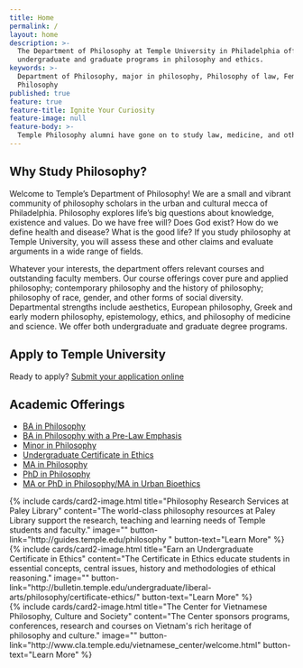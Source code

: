 ```yaml
---
title: Home
permalink: /
layout: home
description: >-
  The Department of Philosophy at Temple University in Philadelphia offers top
  undergraduate and graduate programs in philosophy and ethics. 
keywords: >-
  Department of Philosophy, major in philosophy, Philosophy of law, Feminist
  Philosophy
published: true
feature: true
feature-title: Ignite Your Curiosity
feature-image: null
feature-body: >-
  Temple Philosophy alumni have gone on to study law, medicine, and other graduate studies at top-ranked universities. They are successful professionals and academics, social activists, teachers and journalists.
---
```

## Why Study Philosophy?
Welcome to Temple’s Department of Philosophy! We are a small and vibrant community of philosophy scholars in the urban and cultural mecca of Philadelphia. Philosophy explores life’s big questions about knowledge, existence and values. Do we have free will? Does God exist? How do we define health and disease? What is the good life? If you study philosophy at Temple University, you will assess these and other claims and evaluate arguments in a wide range of fields. 

Whatever your interests, the department offers relevant courses and outstanding faculty members. Our course offerings cover pure and applied philosophy; contemporary philosophy and the history of philosophy; philosophy of race, gender, and other forms of social diversity. Departmental strengths include aesthetics, European philosophy, Greek and early modern philosophy, epistemology, ethics, and philosophy of medicine and science. We offer both undergraduate and graduate degree programs.

## Apply to Temple University
Ready to apply? [Submit your application online](http://admissions.temple.edu/apply)

## Academic Offerings
- [BA in Philosophy](http://bulletin.temple.edu/undergraduate/liberal-arts/philosophy/ba-philosophy/)
- [BA in Philosophy with a Pre-Law Emphasis](http://bulletin.temple.edu/undergraduate/liberal-arts/philosophy/ba-philosophy/#academicplanstext)
- [Minor in Philosophy](http://bulletin.temple.edu/undergraduate/liberal-arts/philosophy/minor-philosophy/)
- [Undergraduate Certificate in Ethics](http://bulletin.temple.edu/undergraduate/liberal-arts/philosophy/certificate-ethics/)
- [MA in Philosophy](http://bulletin.temple.edu/graduate/scd/cla/philosophy-ma/)
- [PhD in Philosophy](http://bulletin.temple.edu/graduate/scd/cla/philosophy-phd/)
- [MA or PhD in Philosophy/MA in Urban Bioethics](http://bulletin.temple.edu/graduate/scd/medicine/urban-bioethics-ma/) 

<div class="row row-wide">
  <div class="col m12 l4">{% include cards/card2-image.html 
    title="Philosophy Research Services at Paley Library" 
    content="The world-class philosophy resources at Paley Library support the research, teaching and learning needs of Temple students and faculty." 
    image="" 
    button-link="http://guides.temple.edu/philosophy " 
    button-text="Learn More" %}
  </div>
  <div class="row row-wide">
    <div class="col m12 l4">{% include cards/card2-image.html 
      title="Earn an Undergraduate Certificate in Ethics" 
      content="The Certificate in Ethics educate students in essential concepts, central issues, history and methodologies of ethical reasoning." 
      image="" 
      button-link="http://bulletin.temple.edu/undergraduate/liberal-arts/philosophy/certificate-ethics/" 
      button-text="Learn More" %}
    </div>
    <div class="row row-wide">
      <div class="col m12 l4">{% include cards/card2-image.html 
        title="The Center for Vietnamese Philosophy, Culture and Society" 
        content="The Center sponsors programs, conferences, research and courses on Vietnam's rich heritage of philosophy and culture." 
        image="" 
        button-link="http://www.cla.temple.edu/vietnamese_center/welcome.html" 
        button-text="Learn More" %}
      </div>
</div>
